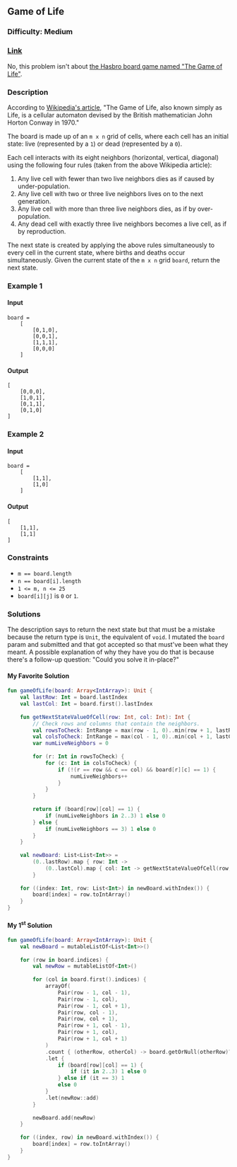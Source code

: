## Game of Life
### Difficulty: Medium
### [Link](https://leetcode.com/problems/game-of-life/)

No, this problem isn't about [the Hasbro board game named "The Game of Life"](https://en.wikipedia.org/wiki/The_Game_of_Life).

### Description

According to [Wikipedia's article](https://en.wikipedia.org/wiki/Conway%27s_Game_of_Life), "The Game of Life, also known simply as Life, is a cellular automaton devised by the British mathematician John Horton Conway in 1970." 

The board is made up of an `m x n` grid of cells, where each cell has an initial state: live (represented by a `1`) or dead (represented by a `0`).

Each cell interacts with its eight neighbors (horizontal, vertical, diagonal) using the following four rules (taken from the above Wikipedia article):
1. Any live cell with fewer than two live neighbors dies as if caused by under-population.
2. Any live cell with two or three live neighbors lives on to the next generation.
3. Any live cell with more than three live neighbors dies, as if by over-population.
4. Any dead cell with exactly three live neighbors becomes a live cell, as if by reproduction.

The next state is created by applying the above rules simultaneously to every cell in the current state, where births and deaths occur simultaneously. Given the current state of the `m x n` grid `board`, return the next state.

### Example 1

#### Input

```
board =
    [
        [0,1,0],
        [0,0,1],
        [1,1,1],
        [0,0,0]
    ]
```

#### Output

```
[
    [0,0,0],
    [1,0,1],
    [0,1,1],
    [0,1,0]
]
```

### Example 2

#### Input

```
board =
    [
        [1,1],
        [1,0]
    ]
```

#### Output

```
[
    [1,1],
    [1,1]
]
```

### Constraints

- `m == board.length`
- `n == board[i].length`
- `1 <= m, n <= 25`
- `board[i][j]` is `0` or `1`.

### Solutions

The description says to return the next state but that must be a mistake because the return type is `Unit`, the equivalent of `void`. I mutated the `board` param and submitted and that got accepted so that must've been what they meant. A possible explanation of why they have you do that is because there's a follow-up question: "Could you solve it in-place?"

#### My Favorite Solution

```kotlin
fun gameOfLife(board: Array<IntArray>): Unit {
    val lastRow: Int = board.lastIndex
    val lastCol: Int = board.first().lastIndex
    
    fun getNextStateValueOfCell(row: Int, col: Int): Int {
        // Check rows and columns that contain the neighbors.
        val rowsToCheck: IntRange = max(row - 1, 0)..min(row + 1, lastRow)
        val colsToCheck: IntRange = max(col - 1, 0)..min(col + 1, lastCol)
        var numLiveNeighbors = 0
        
        for (r: Int in rowsToCheck) {
            for (c: Int in colsToCheck) {
                if (!(r == row && c == col) && board[r][c] == 1) {
                    numLiveNeighbors++
                }
            }
        }
        
        return if (board[row][col] == 1) {
            if (numLiveNeighbors in 2..3) 1 else 0
        } else {
            if (numLiveNeighbors == 3) 1 else 0
        }
    }
    
    val newBoard: List<List<Int>> =
        (0..lastRow).map { row: Int ->
            (0..lastCol).map { col: Int -> getNextStateValueOfCell(row, col) }
        }
    
    for ((index: Int, row: List<Int>) in newBoard.withIndex()) {
        board[index] = row.toIntArray()
    }
}
```

#### My 1<sup>st</sup> Solution

```kotlin
fun gameOfLife(board: Array<IntArray>): Unit {
    val newBoard = mutableListOf<List<Int>>()
    
    for (row in board.indices) {
        val newRow = mutableListOf<Int>()
        
        for (col in board.first().indices) {
            arrayOf(
                Pair(row - 1, col - 1),
                Pair(row - 1, col),
                Pair(row - 1, col + 1),
                Pair(row, col - 1),
                Pair(row, col + 1),
                Pair(row + 1, col - 1),
                Pair(row + 1, col),
                Pair(row + 1, col + 1)
            )
            .count { (otherRow, otherCol) -> board.getOrNull(otherRow)?.getOrNull(otherCol) == 1 }
            .let {
                if (board[row][col] == 1) {
                    if (it in 2..3) 1 else 0
                } else if (it == 3) 1
                else 0
            }
            .let(newRow::add)
        }
        
        newBoard.add(newRow)
    }
    
    for ((index, row) in newBoard.withIndex()) {
        board[index] = row.toIntArray()
    }
}
```
